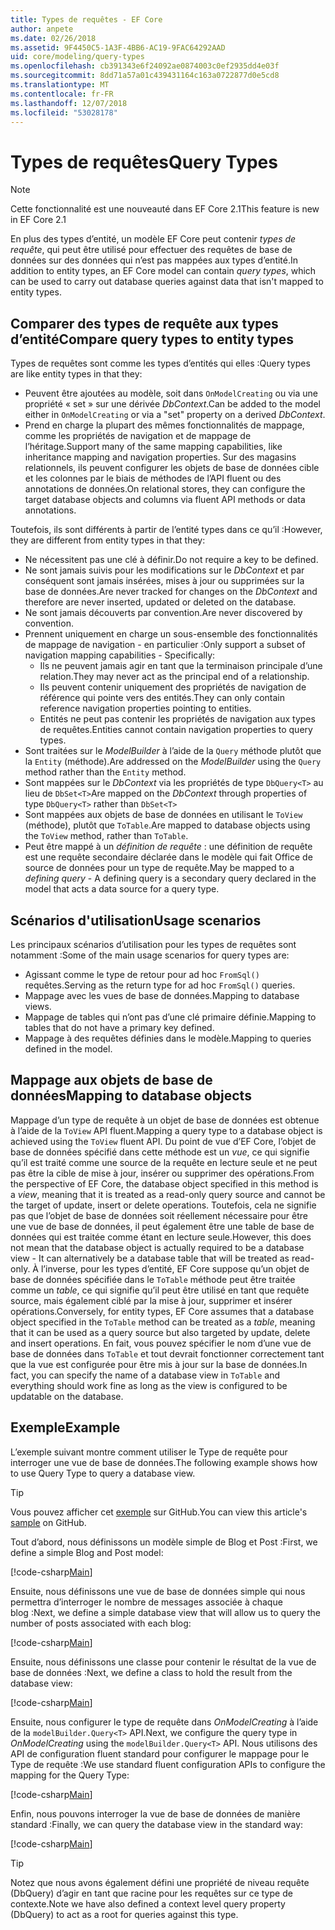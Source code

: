 ```yaml
---
title: Types de requêtes - EF Core
author: anpete
ms.date: 02/26/2018
ms.assetid: 9F4450C5-1A3F-4BB6-AC19-9FAC64292AAD
uid: core/modeling/query-types
ms.openlocfilehash: cb391343e6f24092ae0874003c0ef2935dd4e03f
ms.sourcegitcommit: 8dd71a57a01c439431164c163a0722877d0e5cd8
ms.translationtype: MT
ms.contentlocale: fr-FR
ms.lasthandoff: 12/07/2018
ms.locfileid: "53028178"
---
```

# <a name="query-types"></a><span data-ttu-id="d2a0a-102">Types de requêtes</span><span class="sxs-lookup"><span data-stu-id="d2a0a-102">Query Types</span></span>
> [!NOTE]
> <span data-ttu-id="d2a0a-103">Cette fonctionnalité est une nouveauté dans EF Core 2.1</span><span class="sxs-lookup"><span data-stu-id="d2a0a-103">This feature is new in EF Core 2.1</span></span>

<span data-ttu-id="d2a0a-104">En plus des types d’entité, un modèle EF Core peut contenir _types de requête_, qui peut être utilisé pour effectuer des requêtes de base de données sur des données qui n’est pas mappées aux types d’entité.</span><span class="sxs-lookup"><span data-stu-id="d2a0a-104">In addition to entity types, an EF Core model can contain _query types_, which can be used to carry out database queries against data that isn't mapped to entity types.</span></span>

## <a name="compare-query-types-to-entity-types"></a><span data-ttu-id="d2a0a-105">Comparer des types de requête aux types d’entité</span><span class="sxs-lookup"><span data-stu-id="d2a0a-105">Compare query types to entity types</span></span>

<span data-ttu-id="d2a0a-106">Types de requêtes sont comme les types d’entités qui elles :</span><span class="sxs-lookup"><span data-stu-id="d2a0a-106">Query types are like entity types in that they:</span></span>

- <span data-ttu-id="d2a0a-107">Peuvent être ajoutées au modèle, soit dans `OnModelCreating` ou via une propriété « set » sur une dérivée _DbContext_.</span><span class="sxs-lookup"><span data-stu-id="d2a0a-107">Can be added to the model either in `OnModelCreating` or via a "set" property on a derived _DbContext_.</span></span>
- <span data-ttu-id="d2a0a-108">Prend en charge la plupart des mêmes fonctionnalités de mappage, comme les propriétés de navigation et de mappage de l’héritage.</span><span class="sxs-lookup"><span data-stu-id="d2a0a-108">Support many of the same mapping capabilities, like inheritance mapping and navigation properties.</span></span> <span data-ttu-id="d2a0a-109">Sur des magasins relationnels, ils peuvent configurer les objets de base de données cible et les colonnes par le biais de méthodes de l’API fluent ou des annotations de données.</span><span class="sxs-lookup"><span data-stu-id="d2a0a-109">On relational stores, they can configure the target database objects and columns via fluent API methods or data annotations.</span></span>

<span data-ttu-id="d2a0a-110">Toutefois, ils sont différents à partir de l’entité types dans ce qu’il :</span><span class="sxs-lookup"><span data-stu-id="d2a0a-110">However, they are different from entity types in that they:</span></span>

- <span data-ttu-id="d2a0a-111">Ne nécessitent pas une clé à définir.</span><span class="sxs-lookup"><span data-stu-id="d2a0a-111">Do not require a key to be defined.</span></span>
- <span data-ttu-id="d2a0a-112">Ne sont jamais suivis pour les modifications sur le _DbContext_ et par conséquent sont jamais insérées, mises à jour ou supprimées sur la base de données.</span><span class="sxs-lookup"><span data-stu-id="d2a0a-112">Are never tracked for changes on the _DbContext_ and therefore are never inserted, updated or deleted on the database.</span></span>
- <span data-ttu-id="d2a0a-113">Ne sont jamais découverts par convention.</span><span class="sxs-lookup"><span data-stu-id="d2a0a-113">Are never discovered by convention.</span></span>
- <span data-ttu-id="d2a0a-114">Prennent uniquement en charge un sous-ensemble des fonctionnalités de mappage de navigation - en particulier :</span><span class="sxs-lookup"><span data-stu-id="d2a0a-114">Only support a subset of navigation mapping capabilities - Specifically:</span></span>
  - <span data-ttu-id="d2a0a-115">Ils ne peuvent jamais agir en tant que la terminaison principale d’une relation.</span><span class="sxs-lookup"><span data-stu-id="d2a0a-115">They may never act as the principal end of a relationship.</span></span>
  - <span data-ttu-id="d2a0a-116">Ils peuvent contenir uniquement des propriétés de navigation de référence qui pointe vers des entités.</span><span class="sxs-lookup"><span data-stu-id="d2a0a-116">They can only contain reference navigation properties pointing to entities.</span></span>
  - <span data-ttu-id="d2a0a-117">Entités ne peut pas contenir les propriétés de navigation aux types de requêtes.</span><span class="sxs-lookup"><span data-stu-id="d2a0a-117">Entities cannot contain navigation properties to query types.</span></span>
- <span data-ttu-id="d2a0a-118">Sont traitées sur le _ModelBuilder_ à l’aide de la `Query` méthode plutôt que la `Entity` (méthode).</span><span class="sxs-lookup"><span data-stu-id="d2a0a-118">Are addressed on the _ModelBuilder_ using the `Query` method rather than the `Entity` method.</span></span>
- <span data-ttu-id="d2a0a-119">Sont mappées sur le _DbContext_ via les propriétés de type `DbQuery<T>` au lieu de `DbSet<T>`</span><span class="sxs-lookup"><span data-stu-id="d2a0a-119">Are mapped on the _DbContext_ through properties of type `DbQuery<T>` rather than `DbSet<T>`</span></span>
- <span data-ttu-id="d2a0a-120">Sont mappées aux objets de base de données en utilisant le `ToView` (méthode), plutôt que `ToTable`.</span><span class="sxs-lookup"><span data-stu-id="d2a0a-120">Are mapped to database objects using the `ToView` method, rather than `ToTable`.</span></span>
- <span data-ttu-id="d2a0a-121">Peut être mappé à un _définition de requête_ : une définition de requête est une requête secondaire déclarée dans le modèle qui fait Office de source de données pour un type de requête.</span><span class="sxs-lookup"><span data-stu-id="d2a0a-121">May be mapped to a _defining query_ - A defining query is a secondary query declared in the model that acts a data source for a query type.</span></span>

## <a name="usage-scenarios"></a><span data-ttu-id="d2a0a-122">Scénarios d'utilisation</span><span class="sxs-lookup"><span data-stu-id="d2a0a-122">Usage scenarios</span></span>

<span data-ttu-id="d2a0a-123">Les principaux scénarios d’utilisation pour les types de requêtes sont notamment :</span><span class="sxs-lookup"><span data-stu-id="d2a0a-123">Some of the main usage scenarios for query types are:</span></span>

- <span data-ttu-id="d2a0a-124">Agissant comme le type de retour pour ad hoc `FromSql()` requêtes.</span><span class="sxs-lookup"><span data-stu-id="d2a0a-124">Serving as the return type for ad hoc `FromSql()` queries.</span></span>
- <span data-ttu-id="d2a0a-125">Mappage avec les vues de base de données.</span><span class="sxs-lookup"><span data-stu-id="d2a0a-125">Mapping to database views.</span></span>
- <span data-ttu-id="d2a0a-126">Mappage de tables qui n’ont pas d’une clé primaire définie.</span><span class="sxs-lookup"><span data-stu-id="d2a0a-126">Mapping to tables that do not have a primary key defined.</span></span>
- <span data-ttu-id="d2a0a-127">Mappage à des requêtes définies dans le modèle.</span><span class="sxs-lookup"><span data-stu-id="d2a0a-127">Mapping to queries defined in the model.</span></span>

## <a name="mapping-to-database-objects"></a><span data-ttu-id="d2a0a-128">Mappage aux objets de base de données</span><span class="sxs-lookup"><span data-stu-id="d2a0a-128">Mapping to database objects</span></span>

<span data-ttu-id="d2a0a-129">Mappage d’un type de requête à un objet de base de données est obtenue à l’aide de la `ToView` API fluent.</span><span class="sxs-lookup"><span data-stu-id="d2a0a-129">Mapping a query type to a database object is achieved using the `ToView` fluent API.</span></span> <span data-ttu-id="d2a0a-130">Du point de vue d’EF Core, l’objet de base de données spécifié dans cette méthode est un _vue_, ce qui signifie qu’il est traité comme une source de la requête en lecture seule et ne peut pas être la cible de mise à jour, insérer ou supprimer des opérations.</span><span class="sxs-lookup"><span data-stu-id="d2a0a-130">From the perspective of EF Core, the database object specified in this method is a _view_, meaning that it is treated as a read-only query source and cannot be the target of update, insert or delete operations.</span></span> <span data-ttu-id="d2a0a-131">Toutefois, cela ne signifie pas que l’objet de base de données soit réellement nécessaire pour être une vue de base de données, il peut également être une table de base de données qui est traitée comme étant en lecture seule.</span><span class="sxs-lookup"><span data-stu-id="d2a0a-131">However, this does not mean that the database object is actually required to be a database view - It can alternatively be a database table that will be treated as read-only.</span></span> <span data-ttu-id="d2a0a-132">À l’inverse, pour les types d’entité, EF Core suppose qu’un objet de base de données spécifiée dans le `ToTable` méthode peut être traitée comme un _table_, ce qui signifie qu’il peut être utilisé en tant que requête source, mais également ciblé par la mise à jour, supprimer et insérer opérations.</span><span class="sxs-lookup"><span data-stu-id="d2a0a-132">Conversely, for entity types, EF Core assumes that a database object specified in the `ToTable` method can be treated as a _table_, meaning that it can be used as a query source but also targeted by update, delete and insert operations.</span></span> <span data-ttu-id="d2a0a-133">En fait, vous pouvez spécifier le nom d’une vue de base de données dans `ToTable` et tout devrait fonctionner correctement tant que la vue est configurée pour être mis à jour sur la base de données.</span><span class="sxs-lookup"><span data-stu-id="d2a0a-133">In fact, you can specify the name of a database view in `ToTable` and everything should work fine as long as the view is configured to be updatable on the database.</span></span>

## <a name="example"></a><span data-ttu-id="d2a0a-134">Exemple</span><span class="sxs-lookup"><span data-stu-id="d2a0a-134">Example</span></span>

<span data-ttu-id="d2a0a-135">L’exemple suivant montre comment utiliser le Type de requête pour interroger une vue de base de données.</span><span class="sxs-lookup"><span data-stu-id="d2a0a-135">The following example shows how to use Query Type to query a database view.</span></span>

> [!TIP]
> <span data-ttu-id="d2a0a-136">Vous pouvez afficher cet [exemple](https://github.com/aspnet/EntityFramework.Docs/tree/master/samples/core/QueryTypes) sur GitHub.</span><span class="sxs-lookup"><span data-stu-id="d2a0a-136">You can view this article's [sample](https://github.com/aspnet/EntityFramework.Docs/tree/master/samples/core/QueryTypes) on GitHub.</span></span>

<span data-ttu-id="d2a0a-137">Tout d’abord, nous définissons un modèle simple de Blog et Post :</span><span class="sxs-lookup"><span data-stu-id="d2a0a-137">First, we define a simple Blog and Post model:</span></span>

[!code-csharp[Main](../../../samples/core/QueryTypes/Program.cs#Entities)]

<span data-ttu-id="d2a0a-138">Ensuite, nous définissons une vue de base de données simple qui nous permettra d’interroger le nombre de messages associée à chaque blog :</span><span class="sxs-lookup"><span data-stu-id="d2a0a-138">Next, we define a simple database view that will allow us to query the number of posts associated with each blog:</span></span>

[!code-csharp[Main](../../../samples/core/QueryTypes/Program.cs#View)]

<span data-ttu-id="d2a0a-139">Ensuite, nous définissons une classe pour contenir le résultat de la vue de base de données :</span><span class="sxs-lookup"><span data-stu-id="d2a0a-139">Next, we define a class to hold the result from the database view:</span></span>

[!code-csharp[Main](../../../samples/core/QueryTypes/Program.cs#QueryType)]

<span data-ttu-id="d2a0a-140">Ensuite, nous configurer le type de requête dans _OnModelCreating_ à l’aide de la `modelBuilder.Query<T>` API.</span><span class="sxs-lookup"><span data-stu-id="d2a0a-140">Next, we configure the query type in _OnModelCreating_ using the `modelBuilder.Query<T>` API.</span></span>
<span data-ttu-id="d2a0a-141">Nous utilisons des API de configuration fluent standard pour configurer le mappage pour le Type de requête :</span><span class="sxs-lookup"><span data-stu-id="d2a0a-141">We use standard fluent configuration APIs to configure the mapping for the Query Type:</span></span>

[!code-csharp[Main](../../../samples/core/QueryTypes/Program.cs#Configuration)]

<span data-ttu-id="d2a0a-142">Enfin, nous pouvons interroger la vue de base de données de manière standard :</span><span class="sxs-lookup"><span data-stu-id="d2a0a-142">Finally, we can query the database view in the standard way:</span></span>

[!code-csharp[Main](../../../samples/core/QueryTypes/Program.cs#Query)]

> [!TIP]
> <span data-ttu-id="d2a0a-143">Notez que nous avons également défini une propriété de niveau requête (DbQuery) d’agir en tant que racine pour les requêtes sur ce type de contexte.</span><span class="sxs-lookup"><span data-stu-id="d2a0a-143">Note we have also defined a context level query property (DbQuery) to act as a root for queries against this type.</span></span>

